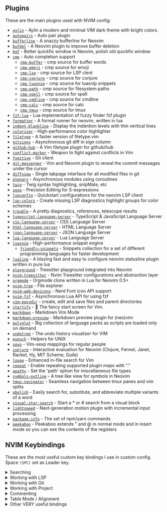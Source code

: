 ## Plugins

These are the main plugins used with NVIM config:

-   [`aylin`](https://github.com/AhmedAbdulrahman/aylin.vim) - Aylin a modern and minimal VIM dark theme with bright colors.
-   [`autopairs`](https://github.com/windwp/nvim-autopairs) - Auto pair plugin
-   [`bufferline`](https://github.com/akinsho/bufferline.nvim) - A snazzy bufferline for Neovim
-   [`bufdel`](https://github.com/ojroques/nvim-bufdel) - A Neovim plugin to improve buffer deletion
-   [`bqf`](https://github.com/kevinhwang91/nvim-bqf) - Better quickfix window in Neovim, polish old quickfix window
-   [`cmp`](https://github.com/hrsh7th/nvim-cmp) - Auto completion support
    -   [`cmp-buffer`](https://github.com/hrsh7th/cmp-buffer) - cmp source for buffer words
    -   [`cmp-emoji`](https://github.com/hrsh7th/cmp-emoji) - cmp source for emoji
    -   [`cmp-lsp`](https://github.com/hrsh7th/cmp-nvim-lsp) - cmp source for LSP clent
    -   [`cmp-conjure`](https://github.com/PaterJason/cmp-conjure) - cmp source for conjure
    -   [`cmp-luasnip`](https://github.com/saadparwaiz1/cmp_luasnip) - cmp source for luasnip snippets
    -   [`cmp-path`](https://github.com/hrsh7th/cmp-path) - cmp source for filesystem paths
    -   [`cmp-spell`](https://github.com/f3fora/cmp-spell) - cmp source for spell
    -   [`cmp-cmdline`](https://github.com/hrsh7th/cmp-cmdline) - cmp source for cmdline
    -   [`cmp-calc`](https://github.com/hrsh7th/cmp-calc) - cmp source for calc
    -   [`cmp-tmux`](https://github.com/andersevenrud/cmp-tmux) - cmp source for tmux
-   [`fzf-lua`](https://github.com/ibhagwan/fzf-lua) - Lua implementation of fuzzy finder fzf plugin
-   [`formatter`](https://github.com/mhartington/formatter.nvim) - A format runner for neovim, written in lua
-   [`indent-blankline`](https://github.com/lukas-reineke/indent-blankline.nvim) - Display the indention levels with thin vertical lines
-   [`colorizer`](https://github.com/norcalli/nvim-colorizer.lua) - High-performance color highlighter
-   [`filetype`](https://github.com/nathom/filetype.nvim) - A faster version of filetype.vim
-   [`gitsigns`](https://github.com/lewis6991/gitsigns.nvim) - Asynchronous git diff in sign column
-   [`github-hub`](https://github.com/jez/vim-github-hub) - A Vim filetype plugin for github/hub
-   [`conflict-marker`](https://github.com/rhysd/conflict-marker.vim) - Weapon to fight against conflicts in Vim
-   [`fugitive`](https://github.com/tpope/vim-fugitive) - Git client
-   [`git-messenger`](https://github.com/rhysd/git-messenger.vim) - Vim and Neovim plugin to reveal the commit messages under the cursor
-   [`diffview`](https://github.com/sindrets/diffview.nvim) - Single tabpage interface for all modified files in git
-   [`plenary`](https://github.com/nvim-lua/plenary.nvim) - Asynchronous modules using coroutines
-   [`twig`](https://github.com/evidens/vim-twig) - Twig syntax highlighting, snipMate, etc
-   [`sexp`](https://github.com/guns/vim-sexp) - Precision Editing for S-expressions
-   [`lspconfig`](https://github.com/neovim/nvim-lspconfig) - Quickstart configurations for the neovim LSP client
-   [`lsp-colors`](https://github.com/folke/lsp-colors.nvim) - Create missing LSP diagnostics highlight groups for color schemes
-   [`trouble`](https://github.com/folke/trouble.nvim) - A pretty diagnostics, references, telescope results
-   [`typescript-language-server`](https://github.com/theia-ide/typescript-language-server) - TypeScript & JavaScript Language Server
-   [`css-language-server`](https://github.com/vscode-langservers/vscode-css-languageserver-bin) - CSS Language Server
-   [`html-language-server`](https://github.com/vscode-langservers/vscode-html-languageserver-bin) - HTML Language Server
-   [`json-language-server`](https://github.com/vscode-langservers/vscode-json-languageserver) - JSON Language Server
-   [`lua-language-server`](https://github.com/sumneko/lua-language-server) - Lua Language Server
-   [`luasnip`](https://github.com/L3MON4D3/LuaSnip) - High-performance snippet engine
    -   [`friendly-snippets`](https://github.com/rafamadriz/friendly-snippets) - Snippets collection for a set of different programming languages for faster development
-   [`lualine`](https://github.com/nvim-lualine/lualine.nvim) - A blazing fast and easy to configure neovim statusline plugin written in pure lua
-   [`playground`](https://github.com/nvim-treesitter/playground) - Treesitter playground integrated into Neovim
-   [`nvim-treesitter`](https://github.com/nvim-treesitter/nvim-treesitter) - Nvim Treesitter configurations and abstraction layer
-   [`orgmode`](https://github.com/kristijanhusak/orgmode.nvim) - Orgmode clone written in Lua for Neovim 0.5+
-   [`nvim-tree`](https://github.com/kyazdani42/nvim-tree.lua) - File explorer
-   [`nvim-web-devicons`](https://github.com/kyazdani42/nvim-web-devicons) - Nerd Font icon API support
-   [`nvim-fzf`](https://github.com/vijaymarupudi/nvim-fzf) - Asynchronous Lua API for using fzf
-   [`vim-easydir`](https://github.com/duggiefresh/vim-easydir) - create, edit and save files and parent directories
-   [`startify`](https://github.com/mhinz/vim-startify) - 🔗 The fancy start screen for Vim.
-   [`markdown`](https://github.com/plasticboy/vim-markdown) - Markdown Vim Mode
-   [`markdown-preview`](https://github.com/iamcco/markdown-preview.nvim) - Markdown preview plugin for (neo)vim
-   [`polyglot`](https://github.com/sheerun/vim-polyglot) - Big collection of language packs as scripts are loaded only on demand
-   [`undotree`](https://github.com/mbbill/undotree) - The undo history visualizer for VIM
-   [`eunuch`](https://github.com/tpope/vim-eunuch) - Helpers for UNIX
-   [`sexp`](https://github.com/tpope/vim-sexp-mappings-for-regular-people) - Vim-sexp mappings for regular people
-   [`conjure`](https://github.com/Olical/conjure) - Interactive evaluation for Neovim (Clojure, Fennel, Janet, Racket, Hy, MIT Scheme, Guile)
-   [`loupe`](https://github.com/wincent/loupe) - Enhanced in-file search for Vim
-   [`repeat`](https://github.com/tpope/vim-repeat) - Enable repeating supported plugin maps with "."
-   [`apathy`](https://github.com/tpope/vim-apathy) - Set the 'path' option for miscellaneous file types
-   [`symbols-outline`](https://github.com/simrat39/symbols-outline.nvim) - A tree like view for symbols in Neovim
-   [`tmux-navigator`](https://github.com/christoomey/vim-tmux-navigator) - Seamless navigation between tmux panes and vim splits
-   [`abolish`](https://github.com/tpope/tpope-vim-abolish) - Easily search for, substitute, and abbreviate multiple variants of a word
-   [`visual-star-search`](https://github.com/nelstrom/vim-visual-star-search) - Start a \* or # search from a visual block
-   [`lightspeed`](https://github.com/ggandor/lightspeed.nvim) - Next-generation motion plugin with incremental input processing
-   [`package-info`](https://github.com/vuki656/package-info.nvim) - The set of npm/yarn commands
-   [`peekaboo`](https://github.com/junegunn/vim-peekaboo) - Peekaboo extends " and @ in normal mode and <CTRL-R> in insert mode so you can see the contents of the registers

## NVIM Keybindings

These are the most useful custom key bindings I use in custom config. Space `(SPC)` set as Leader key.

<details>
<summary>Searching</summary>

### Searching

| Key Bindings | Description                     |
| ------------ | ------------------------------- |
| `SPC Tab`    | Telescope git files             |
| `SPC /`      | Telescope live grep             |
| `s`          | Enables lightspeed forward      |
| `S`          | Enables lightspeed backward     |
| `SPC s d`    | Search dotfiles                 |
| `SPC s h`    | Search file history             |
| `SPC s s`    | Search history                  |
| `<C - x>`    | Open selected file as a split   |
| `<C - v>`    | Open selected file as a vsplit  |
| `<C-t>`      | Open selected file in a new tab |

</details>

<details>
<summary>Working with LSP</summary>

### Working with LSP:

| Key Bindings               | Description                                       |
| -------------------------- | ------------------------------------------------- |
| `<C - Space>` or `SPC c a` | Code action                                       |
| `<S - K>`                  | Show documentation under cursor                   |
| `gd`                       | Go to definition                                  |
| `gr`                       | Go to references                                  |
| `]g`                       | Go to next diagnostic                             |
| `[g`                       | Go to prev diagnostic                             |
| `SPC c f`                  | Format document (usually ESLint/Prettier)         |
| `SPC c r`                  | Rename                                            |
| `SPC c q`                  | Quick fix - when I exactly know if it will fix it |
| `SPC c d`                  | Local diagnostics list                            |
| `SPC c o`                  | Organize imports                                  |

</details>

<details>
<summary>Working with Git</summary>

### Working with Git:

| Key Bindings | Description                                                                                                                              |
| ------------ | ---------------------------------------------------------------------------------------------------------------------------------------- |
| `SPC g g`    | Lazygit - for commiting and branch change                                                                                                |
| `SPC g s`    | Telescope status - when I want to change/search file I am working on with git changes                                                    |
| `]c`         | Go to next change hunk                                                                                                                   |
| `[c`         | Go to prev change hunk                                                                                                                   |
| `SPC g d`    | Advanced powerful diff view with many filters for debugging code, checking previous changes etc.                                         |
| `SPC g m`    | View hunk diff of a line under cursor                                                                                                    |
| `SPC g h r`  | Reset changed hunk under cursor - I like to check quickly what I have changed in that line and then just type 'u' to go back             |
| `SPC g h s`  | Stage hunk under cursor - Sometimes it's faster than selecting lines in Lazygit, so I can stage specific lines and then just do a commit |
| `SPC g l c`  | Quick check of previous commit in current buffer, <C-s> inside to switch preview                                                         |

</details>

<details>
<summary>Working with Project</summary>

### Working with Project:

| Key Bindings | Description                                                                                                                                                                                                                                                                             |
| ------------ | --------------------------------------------------------------------------------------------------------------------------------------------------------------------------------------------------------------------------------------------------------------------------------------- |
| `SPC f`      | Toggles nvim-tree file explorer                                                                                                                                                                                                                                                         |
| `SPC p w`    | Find word under cursor in project - very useful to find where component is used. Just use binding and type '<'. There is a lot of alternatives like lsp_references but I like it with telescope and to not find only references but whole text under cursor.                            |
| `SPC p f`    | Find file under cursor in project - it finds files in project which contains text under cursor. Useful when you name directories by component name in React and wants to go quickly to file. 'gd' is better but in some projects without TS or with mixed JS/TS it cannot work properly |
| `SPC p t`    | Finds TODOs/NOTES in project                                                                                                                                                                                                                                                            |
| `SPC p l`    | Switch between projects                                                                                                                                                                                                                                                                 |
| `SPC p s`    | Save session to load it later from Dashboard                                                                                                                                                                                                                                            |
</details>

<details>
<summary>Commenting</summary>

### Commenting

| Key Bindings  | Description                |
| ------------- | -------------------------- |
| `gcc`         | Create/remove comment      |
| `gc` (visual) | Create/remove comment      |
| `gcO`         | Create comment line before |
| `gco`         | Create comment line after  |

</details>

<details>
<summary>Table Mode / Alignment</summary>

### Table Mode / Alignment

| Key Bindings  | Description                                                                       |
| ------------- | --------------------------------------------------------------------------------- |
| `ga (visual)` | Aligns selection based on separator (comma, semi-colon, colon etc.)               |
| `SPC t m `    | Enables Table Mode. Do it in markdown file with some table and you will see magic |
| `SPC t i C `  | (Only when Table Mode Enabled) Insert column before                               |
| `SPC t i c `  | (Only when Table Mode Enabled) Insert column after                                |
| `SPC t d c `  | (Only when Table Mode Enabled) Delete column                                      |
| `SPC t d r `  | (Only when Table Mode Enabled) Delete row                                         |
| `SPC t s `    | (Only when Table Mode Enabled) Sort table alphabetically                          |

</details>

<details>
<summary>Other VERY useful bindings</summary>

### Other VERY useful bindings

| Key Bindings      | Description                                                                                                                                          |
| ----------------- | ---------------------------------------------------------------------------------------------------------------------------------------------------- |
| `<S-q> `          | Smartly closes current buffer without breaking UI                                                                                                    |
| `<C-a> `          | It is not only increases number, but switches between true/false/const/let/function/arrow function/increment dates etc.                              |
| `<C-n> `          | Finds next occurence (like \*) of word and puts multi-cursor there. Then you can go to Insert mode, Append, Change or Delete.                        |
| `<C-o> `          | Jumps to previous cursor in jumplist. I use it very often.                                                                                           |
| `<C-i> `          | Jumps to next cursor in jumplist.                                                                                                                    |
| `<C-u> `          | Uppercase word under cursor.                                                                                                                         |
| `v <ENTER> `      | Smartly selects next subjects of current treesitter context                                                                                          |
| `za `             | Toggle folds. By treesitter they are automatically added to TS/JS files in smart way                                                                 |
| `zM `             | Close all folds                                                                                                                                      |
| `zR `             | Open all folds                                                                                                                                       |
| `gJ `             | Smartly joins lines based on treesitter                                                                                                              |
| `gS `             | Smartly splits lines based on treesitter. I do if VERY often when I want to put import element to new lines (e.g. import { A, B, C, D, E } from ...) |
| `< F2 >` (visual) | Highlights selection to specific background color selected by :PainterPickColor 1-10.                                                                |
| `<F3> `           | Jumps between highlights                                                                                                                             |
| `<F4> `           | Erase highlighted line                                                                                                                               |
| `<F1 > `          | Opens/closes split terminal                                                                                                                          |

</details>
